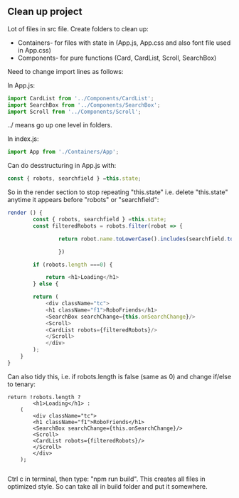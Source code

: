 ## Clean up project ##

Lot of files in src file. Create folders to clean up: 

* Containers- for files with state in (App.js, App.css and also font file used in App.css)
* Components- for pure functions (Card, CardList, Scroll, SearchBox)

Need to change import lines as follows: 

In App.js: 

```javascript
import CardList from '../Components/CardList';
import SearchBox from '../Components/SearchBox';
import Scroll from '../Components/Scroll';
```
../ means go up one level in folders. 

In index.js:

```javascript
import App from './Containers/App';
```
Can do desstructuring in App.js with:
```javascript
const { robots, searchfield } =this.state;
```
So in the render section to stop repeating "this.state" i.e. delete "this.state" anytime it appears before "robots" or "searchfield":
```javascript
render () {
		const { robots, searchfield } =this.state;
		const filteredRobots = robots.filter(robot => {

				return robot.name.toLowerCase().includes(searchfield.toLowerCase())

				})

		if (robots.length ===0) {

			return <h1>Loading</h1>
		} else {

		return (
			<div className="tc">
			<h1 className="f1">RoboFriends</h1>
			<SearchBox searchChange={this.onSearchChange}/>
			<Scroll>
			<CardList robots={filteredRobots}/>
			</Scroll>
			</div>
		);
	}
}
  ```
  
Can also tidy this, i.e. if robots.length is false (same as 0) and change if/else to tenary: 

```
return !robots.length ?
		<h1>Loading</h1> :
	(
		<div className="tc">
		<h1 className="f1">RoboFriends</h1>
		<SearchBox searchChange={this.onSearchChange}/>
		<Scroll>
		<CardList robots={filteredRobots}/>
		</Scroll>
		</div>
	);
	
```

Ctrl c in terminal, then type: "npm run build". This creates all files in optimized style. So can take all in build folder and put it somewhere. 
